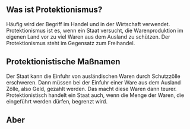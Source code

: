 ## Was ist Protektionismus?
Häufig wird der Begriff im Handel und in der Wirtschaft verwendet. Protektionismus ist es, wenn ein Staat versucht, die Warenproduktion im eigenen Land vor zu viel Waren aus dem Ausland zu schützen. Der Protektionismus steht im Gegensatz zum Freihandel.

## Protektionistische Maßnamen
Der Staat kann die Einfuhr von ausländischen Waren durch Schutzzölle erschweren. Dann müssen bei der Einfuhr einer Ware aus dem Ausland Zölle, also Geld, gezahlt werden. Das macht diese Waren dann teurer. Protektionistisch handelt ein Staat auch, wenn die Menge der Waren, die eingeführt werden dürfen, begrenzt wird.

## Aber 